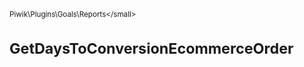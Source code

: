 <small>Piwik\Plugins\Goals\Reports\</small>

GetDaysToConversionEcommerceOrder
=================================
